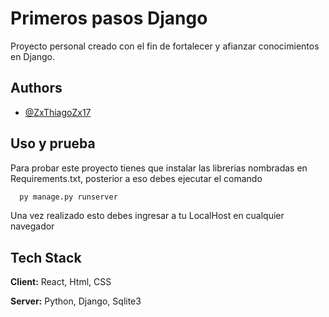 
# Primeros pasos Django

Proyecto personal creado con el fin de fortalecer y afianzar conocimientos en Django.




## Authors

- [@ZxThiagoZx17](https://www.github.com/ZxThiagoZx17)



## Uso y prueba

Para probar este proyecto tienes que instalar las librerias nombradas en Requirements.txt, posterior a eso debes ejecutar el comando 

```bash
  py manage.py runserver
```

Una vez realizado esto debes ingresar a tu LocalHost en cualquier navegador
## Tech Stack

**Client:** React, Html, CSS

**Server:** Python, Django, Sqlite3

